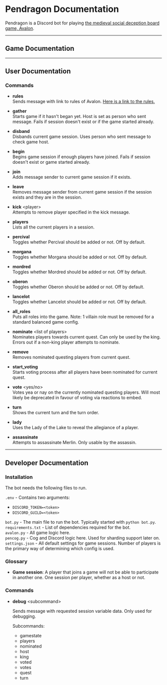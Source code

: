 # Pendragon Documentation

Pendragon is a Discord bot for playing [the medieval social deception board game, Avalon](https://en.wikipedia.org/wiki/The_Resistance_(game)).

---

## Game Documentation

---

## User Documentation

### Commands

- **rules**  
  Sends message with link to rules of Avalon.
[Here is a link to the rules.](https://tinyurl.com/ycf4jttk)

- **gather**  
  Starts game if it hasn't began yet. Host is set as person who sent message. Fails if session doesn't exist or if the game started already.

- **disband**  
  Disbands current game session. Uses person who sent message to check game host.

- **begin**  
  Begins game session if enough players have joined. Fails if session doesn't exist or game started already.  

- **join**  
  Adds message sender to current game session if it exists.  

- **leave**  
  Removes message sender from current game session if the session exists and they are in the session.  

- **kick** \<player\>  
  Attempts to remove player specified in the kick message.  

- **players**  
  Lists all the current players in a session.  

- **percival**  
  Toggles whether Percival should be added or not. Off by default.  

- **morgana**  
  Toggles whether Morgana should be added or not. Off by default.  

- **mordred**  
  Toggles whether Mordred should be added or not. Off by default.  

- **oberon**  
  Toggles whether Oberon should be added or not. Off by default.  
  
- **lancelot**  
  Toggles whether Lancelot should be added or not. Off by default.  

- **all_roles**  
  Puts all roles into the game. Note: 1 villain role must be removed for a standard balanced game config.  

- **nominate** \<list of players\>  
  Nominates players towards current quest. Can only be used by the king. Errors out if a non-king player attempts to nominate.  

- **remove**  
  Removes nominated questing players from current quest.  
  
- **start_voting**  
  Starts voting process after all players have been nominated for current quest.  

- **vote** \<yes/no\>  
  Votes yea or nay on the currently nominated questing players. Will most likely be deprecated in favour of voting via reactions to embed.  

- **turn**  
  Shows the current turn and the turn order.  

- **lady**  
  Uses the Lady of the Lake to reveal the allegiance of a player.  

- **assassinate**  
  Attempts to assassinate Merlin. Only usable by the assassin.  

---

## Developer Documentation

### Installation

The bot needs the following files to run.

`.env` - Contains two arguments:  

- `DISCORD_TOKEN=<token>`  
- `DISCORD_GUILD=<token>`

`bot.py` - The main file to run the bot. Typically started with `python bot.py`.  
`requirements.txt` - List of dependencies required for the bot.  
`avalon.py` - All game logic here.  
`pencog.py` - Cog and Discord logic here. Used for sharding support later on.  
`settings.json` - All default settings for game sessions. Number of players is the primary way of determining which config is used.  

### Glossary

- **Game session**: A player that joins a game will not be able to participate in another one. One session per player, whether as a host or not.

### Commands

- **debug** \<subcommand\>
  
  Sends message with requested session variable data. Only used for debugging.

  Subcommands:
  
  - gamestate
  - players
  - nominated
  - host
  - king
  - voted
  - votes
  - quest
  - turn
